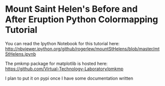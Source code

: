 Mount Saint Helen's Before and After Eruption Python Colormapping Tutorial
==========================================================================

You can read the Ipython Notebook for this tutorial here:
http://nbviewer.ipython.org/github/rogerlew/mountStHelens/blob/master/mtStHelens.ipynb

The pmkmp package for matplotlib is hosted here:
https://github.com/Virtual-Technology-Laboratory/pmkmp

I plan to put it on pypi once I have some documentation written
